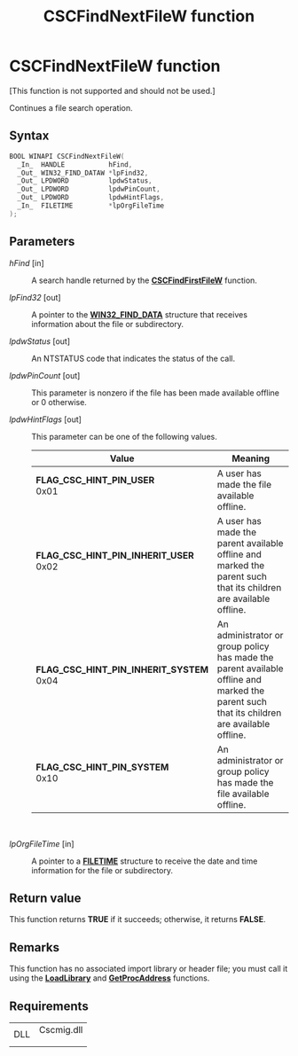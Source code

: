 ﻿---
Description: 'Continues a file search operation.'
ms.assetid: '5b1a8f67-7fce-4ba5-918d-826bdaca1947'
title: CSCFindNextFileW function
---

# CSCFindNextFileW function

\[This function is not supported and should not be used.\]

Continues a file search operation.

## Syntax


```C++
BOOL WINAPI CSCFindNextFileW(
  _In_  HANDLE           hFind,
  _Out_ WIN32_FIND_DATAW *lpFind32,
  _Out_ LPDWORD          lpdwStatus,
  _Out_ LPDWORD          lpdwPinCount,
  _Out_ LPDWORD          lpdwHintFlags,
  _In_  FILETIME         *lpOrgFileTime
);
```



## Parameters

<dl> <dt>

*hFind* \[in\]
</dt> <dd>

A search handle returned by the [**CSCFindFirstFileW**](cscfindfirstfilew.md) function.

</dd> <dt>

*lpFind32* \[out\]
</dt> <dd>

A pointer to the [**WIN32\_FIND\_DATA**](base.win32_find_data_str) structure that receives information about the file or subdirectory.

</dd> <dt>

*lpdwStatus* \[out\]
</dt> <dd>

An NTSTATUS code that indicates the status of the call.

</dd> <dt>

*lpdwPinCount* \[out\]
</dt> <dd>

This parameter is nonzero if the file has been made available offline or 0 otherwise.

</dd> <dt>

*lpdwHintFlags* \[out\]
</dt> <dd>

This parameter can be one of the following values.



| Value                                                                                                                                                                                                                                                                                | Meaning                                                                                                                                               |
|--------------------------------------------------------------------------------------------------------------------------------------------------------------------------------------------------------------------------------------------------------------------------------------|-------------------------------------------------------------------------------------------------------------------------------------------------------|
| <span id="FLAG_CSC_HINT_PIN_USER"></span><span id="flag_csc_hint_pin_user"></span><dl> <dt>**FLAG\_CSC\_HINT\_PIN\_USER**</dt> <dt>0x01</dt> </dl>                                | A user has made the file available offline.<br/>                                                                                                |
| <span id="FLAG_CSC_HINT_PIN_INHERIT_USER"></span><span id="flag_csc_hint_pin_inherit_user"></span><dl> <dt>**FLAG\_CSC\_HINT\_PIN\_INHERIT\_USER**</dt> <dt>0x02</dt> </dl>       | A user has made the parent available offline and marked the parent such that its children are available offline.<br/>                           |
| <span id="FLAG_CSC_HINT_PIN_INHERIT_SYSTEM"></span><span id="flag_csc_hint_pin_inherit_system"></span><dl> <dt>**FLAG\_CSC\_HINT\_PIN\_INHERIT\_SYSTEM**</dt> <dt>0x04</dt> </dl> | An administrator or group policy has made the parent available offline and marked the parent such that its children are available offline.<br/> |
| <span id="FLAG_CSC_HINT_PIN_SYSTEM"></span><span id="flag_csc_hint_pin_system"></span><dl> <dt>**FLAG\_CSC\_HINT\_PIN\_SYSTEM**</dt> <dt>0x10</dt> </dl>                          | An administrator or group policy has made the file available offline.<br/>                                                                      |



 

</dd> <dt>

*lpOrgFileTime* \[in\]
</dt> <dd>

A pointer to a [**FILETIME**](base.filetime_str) structure to receive the date and time information for the file or subdirectory.

</dd> </dl>

## Return value

This function returns **TRUE** if it succeeds; otherwise, it returns **FALSE**.

## Remarks

This function has no associated import library or header file; you must call it using the [**LoadLibrary**](base.loadlibrary) and [**GetProcAddress**](base.getprocaddress) functions.

## Requirements



|                |                                                                                       |
|----------------|---------------------------------------------------------------------------------------|
| DLL<br/> | <dl> <dt>Cscmig.dll</dt> </dl> |



 

 




